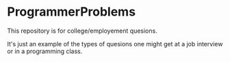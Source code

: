 # ProgrammerProblems

This repository is for college/employement quesions.

It's just an example of the types of quesions one might get at a job interview or in a programming class.

